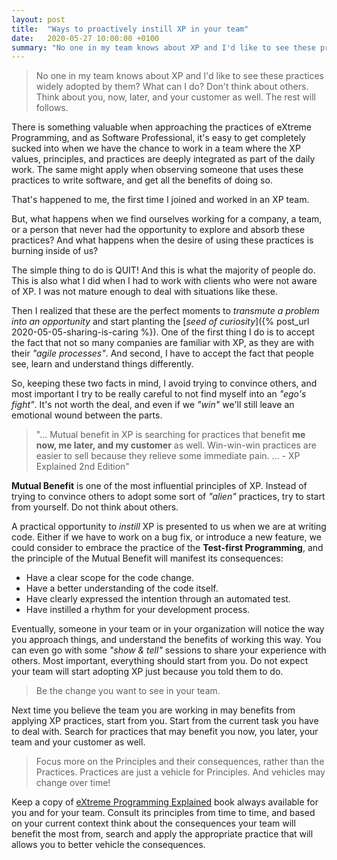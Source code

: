 ```yaml
---
layout: post
title:  "Ways to proactively instill XP in your team"
date:   2020-05-27 10:00:00 +0100
summary: "No one in my team knows about XP and I'd like to see these practices widely adopted by them? What can I do? Don't think about others. Think about you, now, later, and your customer as well. The rest will follows."
---
```


> No one in my team knows about XP and I'd like to see these practices widely adopted by them? What can I do? Don't think about others. Think about you, now, later, and your customer as well. The rest will follows.

<!--more-->

There is something valuable when approaching the practices of eXtreme Programming, and as Software Professional, it's easy to get completely sucked into when we have the chance to work in a team where the XP values, principles, and practices are deeply integrated as part of the daily work. The same might apply when observing someone that uses these practices to write software, and get all the benefits of doing so.

That's happened to me, the first time I joined and worked in an XP team.

But, what happens when we find ourselves working for a company, a team, or a person that never had the opportunity to explore and absorb these practices? And what happens when the desire of using these practices is burning inside of us?

The simple thing to do is QUIT! And this is what the majority of people do. This is also what I did when I had to work with clients who were not aware of XP. I was not mature enough to deal with situations like these.

Then I realized that these are the perfect moments to _transmute a problem into an opportunity_ and start planting the [_seed of curiosity_]({% post_url 2020-05-05-sharing-is-caring %}). One of the first thing I do is to accept the fact that not so many companies are familiar with XP, as they are with their _"agile processes"_. And second, I have to accept the fact that people see, learn and understand things differently.

So, keeping these two facts in mind, I avoid trying to convince others, and most important I try to be really careful to not find myself into an _"ego's fight"_. It's not worth the deal, and even if we _"win"_ we'll still leave an emotional wound between the parts.

> "... Mutual benefit in XP is searching for practices that benefit **me now, me later, and my customer** as well. Win-win-win practices are easier to sell because they relieve some immediate pain. ... - XP Explained 2nd Edition"

**Mutual Benefit** is one of the most influential principles of XP. Instead of trying to convince others to adopt some sort of _"alien"_ practices, try to start from yourself. Do not think about others.

A practical opportunity to _instill_ XP is presented to us when we are at writing code. Either if we have to work on a bug fix, or introduce a new feature, we could consider to embrace the practice of the **Test-first Programming**, and the principle of the Mutual Benefit will manifest its consequences:

- Have a clear scope for the code change.
- Have a better understanding of the code itself.
- Have clearly expressed the intention through an automated test.
- Have instilled a rhythm for your development process.

Eventually, someone in your team or in your organization will notice the way you approach things, and understand the benefits of working this way. You can even go with some _"show & tell"_ sessions to share your experience with others. Most important, everything should start from you. Do not expect your team will start adopting XP just because you told them to do.

> Be the change you want to see in your team.

Next time you believe the team you are working in may benefits from applying XP practices, start from you. Start from the current task you have to deal with. Search for practices that may benefit you now, you later, your team and your customer as well.

> Focus more on the Principles and their consequences, rather than the Practices. Practices are just a vehicle for Principles. And vehicles may change over time!

Keep a copy of [eXtreme Programming Explained](https://www.goodreads.com/book/show/67833.Extreme_Programming_Explained) book always available for you and for your team. Consult its principles from time to time, and based on your current context think about the consequences your team will benefit the most from, search and apply the appropriate practice that will allows you to better vehicle the consequences.
